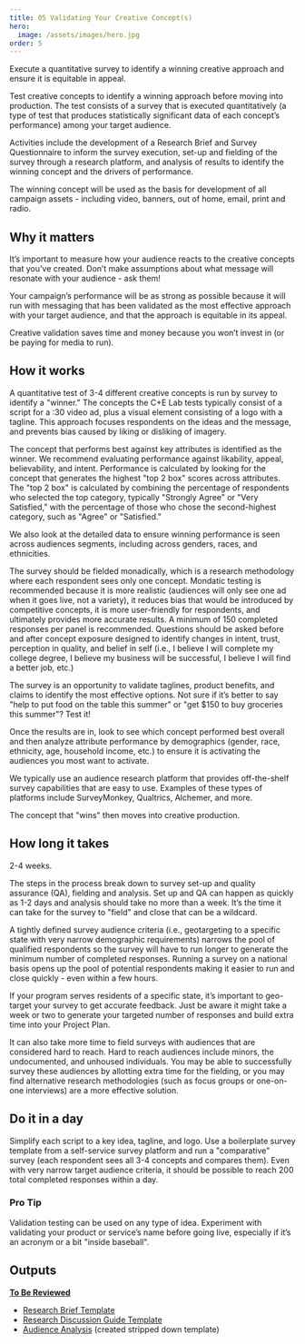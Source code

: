 ```yaml
---
title: 05 Validating Your Creative Concept(s)
hero:
  image: /assets/images/hero.jpg
order: 5
---
```


Execute a quantitative survey to identify a winning creative approach and ensure it is equitable in appeal.

Test creative concepts to identify a winning approach before moving into production. The test consists of a survey that is executed quantitatively (a type of test that produces statistically significant data of each concept’s performance) among your target audience.

Activities include the development of a Research Brief and Survey Questionnaire to inform the survey execution, set-up and fielding of the survey through a research platform, and analysis of results to identify the winning concept and the drivers of performance.

The winning concept will be used as the basis for development of all campaign assets - including video, banners, out of home, email, print and radio.

## Why it matters

It’s important to measure how your audience reacts to the creative concepts that you’ve created. Don’t make assumptions about what message will resonate with your audience - ask them!

Your campaign’s performance will be as strong as possible because it will run with messaging that has been validated as the most effective approach with your target audience, and that the approach is equitable in its appeal.

Creative validation saves time and money because you won’t invest in (or be paying for media to run).

## How it works

A quantitative test of 3-4 different creative concepts is run by survey to identify a "winner." The concepts the C+E Lab tests typically consist of a script for a :30 video ad, plus a visual element consisting of a logo with a tagline. This approach focuses respondents on the ideas and the message, and prevents bias caused by liking or disliking of imagery.

The concept that performs best against key attributes is identified as the winner. We recommend evaluating performance against likability, appeal, believability, and intent. Performance is calculated by looking for the concept that generates the highest "top 2 box" scores across attributes. The "top 2 box" is calculated by combining the percentage of respondents who selected the top category, typically "Strongly Agree" or "Very Satisfied," with the percentage of those who chose the second-highest category, such as "Agree" or "Satisfied."

We also look at the detailed data to ensure winning performance is seen across audiences segments, including across genders, races, and ethnicities.

The survey should be fielded monadically, which is a research methodology where each respondent sees only one concept. Mondatic testing is recommended because it is more realistic (audiences will only see one ad when it goes live, not a variety), it reduces bias that would be introduced by competitive concepts, it is more user-friendly for respondents, and ultimately provides more accurate results. A minimum of 150 completed responses per panel is recommended.
Questions should be asked before and after concept exposure designed to identify changes in intent, trust, perception in quality, and belief in self (i.e., I believe I will complete my college degree, I believe my business will be successful, I believe I will find a better job, etc.)

The survey is an opportunity to validate taglines, product benefits, and claims to identify the most effective options. Not sure if it’s better to say "help to put food on the table this summer" or "get $150 to buy groceries this summer"? Test it!

Once the results are in, look to see which concept performed best overall and then analyze attribute performance by demographics (gender, race, ethnicity, age, household income, etc.) to ensure it is activating the audiences you most want to activate.

We typically use an audience research platform that provides off-the-shelf survey capabilities that are easy to use. Examples of these types of platforms include SurveyMonkey, Qualtrics, Alchemer, and more.

The concept that "wins" then moves into creative production.

## How long it takes

2-4 weeks.

The steps in the process break down to survey set-up and quality assurance (QA), fielding and analysis. Set up and QA can happen as quickly as 1-2 days and analysis should take no more than a week. It’s the time it can take for the survey to "field" and close that can be a wildcard.

A tightly defined survey audience criteria (i.e., geotargeting to a specific state with very narrow demographic requirements) narrows the pool of qualified respondents so the survey will have to run longer to generate the minimum number of completed responses. Running a survey on a national basis opens up the pool of potential respondents making it easier to run and close quickly - even within a few hours.

If your program serves residents of a specific state, it’s important to geo-target your survey to get accurate feedback. Just be aware it might take a week or two to generate your targeted number of responses and build extra time into your Project Plan.

It can also take more time to field surveys with audiences that are considered hard to reach. Hard to reach audiences include minors, the undocumented, and unhoused individuals. You may be able to successfully survey these audiences by allotting extra time for the fielding, or you may find alternative research methodologies (such as focus groups or one-on-one interviews) are a more effective solution.

## Do it in a day

Simplify each script to a key idea, tagline, and logo. Use a boilerplate survey template from a self-service survey platform and run a "comparative" survey (each respondent sees all 3-4 concepts and compares them). Even with very narrow target audience criteria, it should be possible to reach 200 total completed responses within a day.

<div class="usa-alert usa-alert--success margin-top-5">
    <div class="usa-alert__body">
        <h3 class="usa-alert__heading">Pro Tip</h3>
        <p class="usa-alert__text">
            Validation testing can be used on any type of idea. Experiment with validating your product or service’s name before going live, especially if it’s an acronym or a bit "inside baseball".
        </p>
    </div>
</div>

## Outputs

<b><ins>To Be Reviewed</ins></b>

- [Research Brief Template](https://docs.google.com/document/d/13um0EIzq6WxrEUfRPiKz1M96NUxNZPONXt8GIAB5ykw/edit?usp=drive_link)
- [Research Discussion Guide Template](https://docs.google.com/document/d/1urUIB6kkuxQgm7L-n-zYB7dW8y8By2au2ZJjXQOloSA/edit?usp=drive_link)
- [Audience Analysis](https://docs.google.com/presentation/d/1TXEsK6E8ZKZgpIFEz7SUE4dszlrs5nCpDySsrIEmW78/edit?usp=sharing) (created stripped down template)
